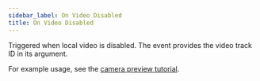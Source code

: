 ```yaml
---
sidebar_label: On Video Disabled
title: On Video Disabled
---
```

Triggered when local video is disabled. The event provides the video track ID in its argument.

For example usage, see the [camera preview tutorial](../../tutorial/camera-preview).